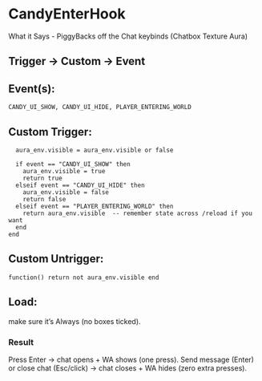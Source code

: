 # CandyEnterHook
What it Says - PiggyBacks off the Chat keybinds (Chatbox Texture Aura) 
## **Trigger → Custom → Event**
## **Event(s):**

`CANDY_UI_SHOW, CANDY_UI_HIDE, PLAYER_ENTERING_WORLD`


## **Custom Trigger:**

```function(event)
  aura_env.visible = aura_env.visible or false

  if event == "CANDY_UI_SHOW" then
    aura_env.visible = true
    return true
  elseif event == "CANDY_UI_HIDE" then
    aura_env.visible = false
    return false
  elseif event == "PLAYER_ENTERING_WORLD" then
    return aura_env.visible  -- remember state across /reload if you want
  end
end
```


## **Custom Untrigger:**

`function() return not aura_env.visible end`


## **Load:**
make sure it’s Always (no boxes ticked).

### **Result**

Press Enter → chat opens + WA shows (one press).
Send message (Enter) or close chat (Esc/click) → chat closes + WA hides (zero extra presses).
